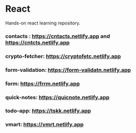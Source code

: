 # React 

Hands-on react learning repository.

### contacts : https://cntacts.netlify.app and https://cntcts.netlify.app
### crypto-fetcher: https://cryptofetc.netlify.app
### form-validation: https://form-validatn.netlify.app
### form: https://frrm.netlify.app
### quick-notes: https://quicnote.netlify.app
### todo-app: https://tskk.netlify.app
### vmart: https://vmrt.netlify.app
